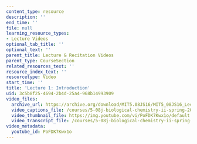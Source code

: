 ```yaml
---
content_type: resource
description: ''
end_time: ''
file: null
learning_resource_types:
- Lecture Videos
optional_tab_title: ''
optional_text: ''
parent_title: Lecture & Recitation Videos
parent_type: CourseSection
related_resources_text: ''
resource_index_text: ''
resourcetype: Video
start_time: ''
title: 'Lecture 1: Introduction'
uid: 3c5b8f25-4694-2b4d-25a4-968b14993909
video_files:
  archive_url: https://archive.org/download/MIT5.08JS16/MIT5_08JS16_Lecture_01_300k.mp4
  video_captions_file: /courses/5-08j-biological-chemistry-ii-spring-2016/f85233e503bf54bdb2fd81510a2b328b_PoFDK7Kwx1o.vtt
  video_thumbnail_file: https://img.youtube.com/vi/PoFDK7Kwx1o/default.jpg
  video_transcript_file: /courses/5-08j-biological-chemistry-ii-spring-2016/39de25aafb8cdad2b9b33c3f38823804_PoFDK7Kwx1o.pdf
video_metadata:
  youtube_id: PoFDK7Kwx1o
---
```

